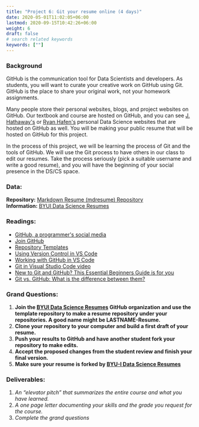 ```yaml
---
title: "Project 6: Git your resume online (4 days)"
date: 2020-05-01T11:02:05+06:00
lastmod: 2020-09-15T10:42:26+06:00
weight: 6
draft: false
# search related keywords
keywords: [""]
---
```


### Background

GitHub is the communication tool for Data Scientists and developers.  As students, you will want to curate your creative work on GitHub using Git. GitHub is the place to share your original work, not your homework assignments.  

Many people store their personal websites, blogs, and project websites on GitHub.  Our textbook and course are hosted on GitHub, and you can see [J. Hathaway's](http://jhathaway.io/) or [Ryan Hafen's](https://ryanhafen.com/) personal Data Science websites that are hosted on GitHub as well.  You will be making your public resume that will be hosted on GitHub for this project.

In the process of this project, we will be learning the process of Git and the tools of GitHub.  We will use the Git process to have others in our class to edit our resumes.  Take the process seriously (pick a suitable username and write a good resume), and you will have the beginning of your social presence in the DS/CS space. 

### Data:

__Repository:__ [Markdown Resume (mdresume) Repository](https://github.com/byuids-resumes/mdresume)   
__Information:__ [BYUI Data Science Resumes](https://github.com/byuids-resumes)


### Readings:

- [GitHub, a programmer's social media](https://tech.economictimes.indiatimes.com/news/internet/inside-github-web-developers-social-media-platform/77096752)
- [Join GitHub](https://github.com/join)
- [Repository Templates](https://github.blog/2019-06-06-generate-new-repositories-with-repository-templates/)
- [Using Version Control in VS Code](https://code.visualstudio.com/docs/editor/versioncontrol)
- [Working with GitHub in VS Code](https://code.visualstudio.com/docs/editor/github)
- [Git in Visual Studio Code video](https://www.youtube.com/watch?v=wMqukSKYcvU)
- [New to Git and GitHub? This Essential Beginners Guide is for you](https://www.analyticsvidhya.com/blog/2020/05/git-github-essential-guide-beginners/)
- [Git vs. GitHub: What is the difference between them?](https://www.theserverside.com/video/Git-vs-GitHub-What-is-the-difference-between-them#:~:text=The%20key%20difference%20between%20Git,and%20upload%20or%20download%20resources.)

<!-- http://www.cs.cornell.edu/courses/cs4411/2020sp/schedule/slides/02-Git.pdf -->

### Grand Questions:

1. __Join the [BYUI Data Science Resumes](https://github.com/byuids-resumes) GitHub organization and use the template repository to make a resume repository under your repositories. A good name might be LASTNAME-Resume.__
1. __Clone your repository to your computer and build a first draft of your resume.__
1. __Push your results to GitHub and have another student fork your repository to make edits.__
1. __Accept the proposed changes from the student review and finish your final version.__
1. __Make sure your resume is forked by [BYU-I Data Science Resumes](https://github.com/byuids-resumes)__

### Deliverables:

1. _An “elevator pitch” that summarizes the entire course and what you have learned._
1. _A one page letter documenting your skills and the grade you request for the course._
1. _Complete the grand questions_

